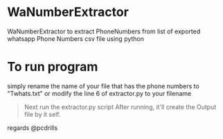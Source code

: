 # WaNumberExtractor
WaNumberExtractor to extract PhoneNumbers from list of exported whatsapp Phone Numbers csv file using python

# To run program
 simply rename the name of your file that has the phone numbers to "Twhats.txt" or modify the line 6 of extractor.py to your filename
 > Next run the extractor.py script
 > After running, it'll create the Output file by it self.

regards @pcdrills